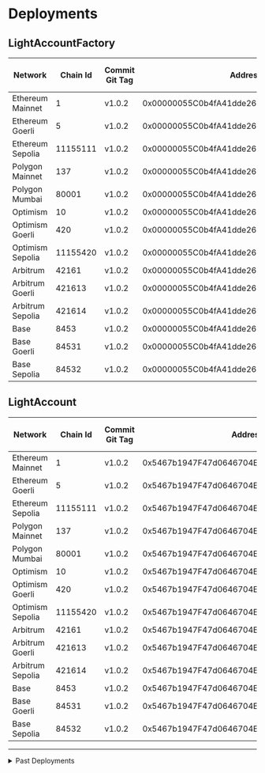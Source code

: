 # Deployments

## LightAccountFactory

| Network          | Chain Id | Commit Git Tag | Address                                    | Explorer Link                                                                                        | Salt                                                                 | Deploy Script Run                                                                |
| ---------------- | -------- | -------------- | ------------------------------------------ | ---------------------------------------------------------------------------------------------------- | -------------------------------------------------------------------- | -------------------------------------------------------------------------------- |
| Ethereum Mainnet | 1        | v1.0.2         | 0x00000055C0b4fA41dde26A74435ff03692292FBD | [explorer](https://etherscan.io/address/0x00000055C0b4fA41dde26A74435ff03692292FBD)                  | `0x4e59b44847b379578588920ca78fbf26c0b4956c3406f3bdc271500000c2f72f` | [run](./broadcast/Deploy_LightAccountFactory.s.sol/1/run-1699396674.json)        |
| Ethereum Goerli  | 5        | v1.0.2         | 0x00000055C0b4fA41dde26A74435ff03692292FBD | [explorer](https://goerli.etherscan.io/address/0x00000055C0b4fA41dde26A74435ff03692292FBD)           | `0x4e59b44847b379578588920ca78fbf26c0b4956c3406f3bdc271500000c2f72f` | [run](./broadcast/Deploy_LightAccountFactory.s.sol/5/run-1699396605.json)        |
| Ethereum Sepolia | 11155111 | v1.0.2         | 0x00000055C0b4fA41dde26A74435ff03692292FBD | [explorer](https://sepolia.etherscan.io/address/0x00000055C0b4fA41dde26A74435ff03692292FBD)          | `0x4e59b44847b379578588920ca78fbf26c0b4956c3406f3bdc271500000c2f72f` | [run](./broadcast/Deploy_LightAccountFactory.s.sol/11155111/run-1699396573.json) |
| Polygon Mainnet  | 137      | v1.0.2         | 0x00000055C0b4fA41dde26A74435ff03692292FBD | [explorer](https://polygonscan.com/address/0x00000055C0b4fA41dde26A74435ff03692292FBD)               | `0x4e59b44847b379578588920ca78fbf26c0b4956c3406f3bdc271500000c2f72f` | [run](./broadcast/Deploy_LightAccountFactory.s.sol/137/run-1699396531.json)      |
| Polygon Mumbai   | 80001    | v1.0.2         | 0x00000055C0b4fA41dde26A74435ff03692292FBD | [explorer](https://mumbai.polygonscan.com/address/0x00000055C0b4fA41dde26A74435ff03692292FBD)        | `0x4e59b44847b379578588920ca78fbf26c0b4956c3406f3bdc271500000c2f72f` | [run](./broadcast/Deploy_LightAccountFactory.s.sol/80001/run-1699396506.json)    |
| Optimism         | 10       | v1.0.2         | 0x00000055C0b4fA41dde26A74435ff03692292FBD | [explorer](https://optimistic.etherscan.io/address/0x00000055C0b4fA41dde26A74435ff03692292FBD)       | `0x4e59b44847b379578588920ca78fbf26c0b4956c3406f3bdc271500000c2f72f` | [run](./broadcast/Deploy_LightAccountFactory.s.sol/10/run-1699398298.json)       |
| Optimism Goerli  | 420      | v1.0.2         | 0x00000055C0b4fA41dde26A74435ff03692292FBD | [explorer](https://goerli-optimism.etherscan.io/address/0x00000055C0b4fA41dde26A74435ff03692292FBD)  | `0x4e59b44847b379578588920ca78fbf26c0b4956c3406f3bdc271500000c2f72f` | [run](./broadcast/Deploy_LightAccountFactory.s.sol/420/run-1699396434.json)      |
| Optimism Sepolia | 11155420 | v1.0.2         | 0x00000055C0b4fA41dde26A74435ff03692292FBD | [explorer](https://sepolia-optimism.etherscan.io/address/0x00000055C0b4fA41dde26A74435ff03692292FBD) | `0x4e59b44847b379578588920ca78fbf26c0b4956c3406f3bdc271500000c2f72f` | [run](./broadcast/Deploy_LightAccountFactory.s.sol/11155420/run-1700011145.json) |
| Arbitrum         | 42161    | v1.0.2         | 0x00000055C0b4fA41dde26A74435ff03692292FBD | [explorer](https://arbiscan.io/address/0x00000055C0b4fA41dde26A74435ff03692292FBD)                   | `0x4e59b44847b379578588920ca78fbf26c0b4956c3406f3bdc271500000c2f72f` | [run](./broadcast/Deploy_LightAccountFactory.s.sol/42161/run-1699398372.json)    |
| Arbitrum Goerli  | 421613   | v1.0.2         | 0x00000055C0b4fA41dde26A74435ff03692292FBD | [explorer](https://goerli.arbiscan.io/address/0x00000055C0b4fA41dde26A74435ff03692292FBD)            | `0x4e59b44847b379578588920ca78fbf26c0b4956c3406f3bdc271500000c2f72f` | [run](./broadcast/Deploy_LightAccountFactory.s.sol/421613/run-1699396097.json)   |
| Arbitrum Sepolia | 421614   | v1.0.2         | 0x00000055C0b4fA41dde26A74435ff03692292FBD | [explorer](https://sepolia.arbiscan.io/address/0x00000055C0b4fA41dde26A74435ff03692292FBD)           | `0x4e59b44847b379578588920ca78fbf26c0b4956c3406f3bdc271500000c2f72f` | [run](./broadcast/Deploy_LightAccountFactory.s.sol/421614/run-1699550880.json)   |
| Base             | 8453     | v1.0.2         | 0x00000055C0b4fA41dde26A74435ff03692292FBD | [explorer](https://basescan.org/address/0x00000055C0b4fA41dde26A74435ff03692292FBD)                  | `0x4e59b44847b379578588920ca78fbf26c0b4956c3406f3bdc271500000c2f72f` | [run](./broadcast/Deploy_LightAccountFactory.s.sol/8453/run-1699396019.json)     |
| Base Goerli      | 84531    | v1.0.2         | 0x00000055C0b4fA41dde26A74435ff03692292FBD | [explorer](https://goerli.basescan.org/address/0x00000055C0b4fA41dde26A74435ff03692292FBD)           | `0x4e59b44847b379578588920ca78fbf26c0b4956c3406f3bdc271500000c2f72f` | [run](./broadcast/Deploy_LightAccountFactory.s.sol/84531/run-1699395850.json)    |
| Base Sepolia     | 84532    | v1.0.2         | 0x00000055C0b4fA41dde26A74435ff03692292FBD | [explorer](https://base-sepolia.blockscout.com/address/0x00000055C0b4fA41dde26A74435ff03692292FBD)   | `0x4e59b44847b379578588920ca78fbf26c0b4956c3406f3bdc271500000c2f72f` | [run](./broadcast/Deploy_LightAccountFactory.s.sol/84532/run-1700012407.json)    |

## LightAccount

| Network          | Chain Id | Commit Git Tag | Address                                    | Explorer                                                                                             | Deploy Script Run                                                                |
| ---------------- | -------- | -------------- | ------------------------------------------ | ---------------------------------------------------------------------------------------------------- | -------------------------------------------------------------------------------- |
| Ethereum Mainnet | 1        | v1.0.2         | 0x5467b1947F47d0646704EB801E075e72aeAe8113 | [explorer](https://etherscan.io/address/0x5467b1947F47d0646704EB801E075e72aeAe8113)                  | [run](./broadcast/Deploy_LightAccountFactory.s.sol/1/run-1699396674.json)        |
| Ethereum Goerli  | 5        | v1.0.2         | 0x5467b1947F47d0646704EB801E075e72aeAe8113 | [explorer](https://goerli.etherscan.io/address/0x5467b1947F47d0646704EB801E075e72aeAe8113)           | [run](./broadcast/Deploy_LightAccountFactory.s.sol/5/run-1699396605.json)        |
| Ethereum Sepolia | 11155111 | v1.0.2         | 0x5467b1947F47d0646704EB801E075e72aeAe8113 | [explorer](https://sepolia.etherscan.io/address/0x5467b1947F47d0646704EB801E075e72aeAe8113)          | [run](./broadcast/Deploy_LightAccountFactory.s.sol/11155111/run-1699396573.json) |
| Polygon Mainnet  | 137      | v1.0.2         | 0x5467b1947F47d0646704EB801E075e72aeAe8113 | [explorer](https://polygonscan.com/address/0x5467b1947F47d0646704EB801E075e72aeAe8113)               | [run](./broadcast/Deploy_LightAccountFactory.s.sol/137/run-1699396531.json)      |
| Polygon Mumbai   | 80001    | v1.0.2         | 0x5467b1947F47d0646704EB801E075e72aeAe8113 | [explorer](https://mumbai.polygonscan.com/address/0x5467b1947F47d0646704EB801E075e72aeAe8113)        | [run](./broadcast/Deploy_LightAccountFactory.s.sol/80001/run-1699396506.json)    |
| Optimism         | 10       | v1.0.2         | 0x5467b1947F47d0646704EB801E075e72aeAe8113 | [explorer](https://optimistic.etherscan.io/address/0x5467b1947F47d0646704EB801E075e72aeAe8113)       | [run](./broadcast/Deploy_LightAccountFactory.s.sol/10/run-1699398298.json)       |
| Optimism Goerli  | 420      | v1.0.2         | 0x5467b1947F47d0646704EB801E075e72aeAe8113 | [explorer](https://goerli-optimism.etherscan.io/address/0x5467b1947F47d0646704EB801E075e72aeAe8113)  | [run](./broadcast/Deploy_LightAccountFactory.s.sol/420/run-1699396434.json)      |
| Optimism Sepolia | 11155420 | v1.0.2         | 0x5467b1947F47d0646704EB801E075e72aeAe8113 | [explorer](https://sepolia-optimism.etherscan.io/address/0x5467b1947F47d0646704EB801E075e72aeAe8113) | [run](./broadcast/Deploy_LightAccountFactory.s.sol/11155111/run-1700011145.json) |
| Arbitrum         | 42161    | v1.0.2         | 0x5467b1947F47d0646704EB801E075e72aeAe8113 | [explorer](https://arbiscan.io/address/0x5467b1947F47d0646704EB801E075e72aeAe8113)                   | [run](./broadcast/Deploy_LightAccountFactory.s.sol/42161/run-1699398372.json)    |
| Arbitrum Goerli  | 421613   | v1.0.2         | 0x5467b1947F47d0646704EB801E075e72aeAe8113 | [explorer](https://goerli.arbiscan.io/address/0x5467b1947F47d0646704EB801E075e72aeAe8113)            | [run](./broadcast/Deploy_LightAccountFactory.s.sol/421613/run-1699396097.json)   |
| Arbitrum Sepolia | 421614   | v1.0.2         | 0x5467b1947F47d0646704EB801E075e72aeAe8113 | [explorer](https://sepolia.arbiscan.io/address/0x5467b1947F47d0646704EB801E075e72aeAe8113)           | [run](./broadcast/Deploy_LightAccountFactory.s.sol/421614/run-1699550880.json)   |
| Base             | 8453     | v1.0.2         | 0x5467b1947F47d0646704EB801E075e72aeAe8113 | [explorer](https://basescan.org/address/0x5467b1947F47d0646704EB801E075e72aeAe8113)                  | [run](./broadcast/Deploy_LightAccountFactory.s.sol/8453/run-1699396019.json)     |
| Base Goerli      | 84531    | v1.0.2         | 0x5467b1947F47d0646704EB801E075e72aeAe8113 | [explorer](https://goerli.basescan.org/address/0x5467b1947F47d0646704EB801E075e72aeAe8113)           | [run](./broadcast/Deploy_LightAccountFactory.s.sol/84531/run-1699395850.json)    |
| Base Sepolia     | 84532    | v1.0.2         | 0x5467b1947F47d0646704EB801E075e72aeAe8113 | [explorer](https://base-sepolia.blockscout.com/address/0x00000055C0b4fA41dde26A74435ff03692292FBD)   | [run](./broadcast/Deploy_LightAccountFactory.s.sol/84531/run-1700012407.json)    |

---

<details>
<summary>Past Deployments</summary>

## LightAccountFactory

| Network          | Chain Id | Commit Git Tag | Address                                    | Explorer Link                                                                                       | Salt                         | Deploy Script Run                                                                |
| ---------------- | -------- | -------------- | ------------------------------------------ | --------------------------------------------------------------------------------------------------- | ---------------------------- | -------------------------------------------------------------------------------- |
| Ethereum Mainnet | 1        | v1.0.1         | 0x000000893A26168158fbeaDD9335Be5bC96592E2 | [explorer](https://etherscan.io/address/0x000000893A26168158fbeaDD9335Be5bC96592E2)                 | `0x7845d3459c316000001d6f83` | [run](./broadcast/Deploy_LightAccountFactory.s.sol/1/run-1696378528.json)        |
| Ethereum Goerli  | 5        | v1.0.1         | 0x000000893A26168158fbeaDD9335Be5bC96592E2 | [explorer](https://goerli.etherscan.io/address/0x000000893A26168158fbeaDD9335Be5bC96592E2)          | `0x7845d3459c316000001d6f83` | [run](./broadcast/Deploy_LightAccountFactory.s.sol/5/run-1696378288.json)        |
| Ethereum Sepolia | 11155111 | v1.0.1         | 0x000000893A26168158fbeaDD9335Be5bC96592E2 | [explorer](https://sepolia.etherscan.io/address/0x000000893A26168158fbeaDD9335Be5bC96592E2)         | `0x7845d3459c316000001d6f83` | [run](./broadcast/Deploy_LightAccountFactory.s.sol/11155111/run-1696377842.json) |
| Polygon Mainnet  | 137      | v1.0.1         | 0x000000893A26168158fbeaDD9335Be5bC96592E2 | [explorer](https://polygonscan.com/address/0x000000893A26168158fbeaDD9335Be5bC96592E2)              | `0x7845d3459c316000001d6f83` | [run](./broadcast/Deploy_LightAccountFactory.s.sol/137/run-1696379210.json)      |
| Polygon Mumbai   | 80001    | v1.0.1         | 0x000000893A26168158fbeaDD9335Be5bC96592E2 | [explorer](https://mumbai.polygonscan.com/address/0x000000893A26168158fbeaDD9335Be5bC96592E2)       | `0x7845d3459c316000001d6f83` | [run](./broadcast/Deploy_LightAccountFactory.s.sol/80001/run-1696378862.json)    |
| Optimism         | 10       | v1.0.1         | 0x000000893A26168158fbeaDD9335Be5bC96592E2 | [explorer](https://optimistic.etherscan.io/address/0x000000893A26168158fbeaDD9335Be5bC96592E2)      | `0x7845d3459c316000001d6f83` | [run](./broadcast/Deploy_LightAccountFactory.s.sol/10/run-1696379892.json)       |
| Optimism Goerli  | 420      | v1.0.1         | 0x000000893A26168158fbeaDD9335Be5bC96592E2 | [explorer](https://goerli-optimism.etherscan.io/address/0x000000893A26168158fbeaDD9335Be5bC96592E2) | `0x7845d3459c316000001d6f83` | [run](./broadcast/Deploy_LightAccountFactory.s.sol/420/run-1696379735.json)      |
| Arbitrum         | 42161    | v1.0.1         | 0x000000893A26168158fbeaDD9335Be5bC96592E2 | [explorer](https://arbiscan.io/address/0x000000893A26168158fbeaDD9335Be5bC96592E2)                  | `0x7845d3459c316000001d6f83` | [run](./broadcast/Deploy_LightAccountFactory.s.sol/42161/run-1696382079.json)    |
| Arbitrum Goerli  | 421613   | v1.0.1         | 0x000000893A26168158fbeaDD9335Be5bC96592E2 | [explorer](https://goerli.arbiscan.io/address/0x000000893A26168158fbeaDD9335Be5bC96592E2)           | `0x7845d3459c316000001d6f83` | [run](./broadcast/Deploy_LightAccountFactory.s.sol/421613/run-1696380977.json)   |
| Base             | 8453     | v1.0.1         | 0x000000893A26168158fbeaDD9335Be5bC96592E2 | [explorer](https://basescan.org/address/0x000000893A26168158fbeaDD9335Be5bC96592E2)                 | `0x7845d3459c316000001d6f83` | [run](./broadcast/Deploy_LightAccountFactory.s.sol/8453/run-1696380432.json)     |
| Base Goerli      | 84531    | v1.0.1         | 0x000000893A26168158fbeaDD9335Be5bC96592E2 | [explorer](https://goerli.basescan.org/address/0x000000893A26168158fbeaDD9335Be5bC96592E2)          | `0x7845d3459c316000001d6f83` | [run](./broadcast/Deploy_LightAccountFactory.s.sol/84531/run-1696380309.json)    |

## LightAccount

| Network          | Chain Id | Commit Git Tag | Address                                    | Explorer                                                                                            | Deploy Script Run                                                                |
| ---------------- | -------- | -------------- | ------------------------------------------ | --------------------------------------------------------------------------------------------------- | -------------------------------------------------------------------------------- |
| Ethereum Mainnet | 1        | v1.0.1         | 0xc1b2fc4197c9187853243e6e4eb5a4af8879a1c0 | [explorer](https://etherscan.io/address/0xc1b2fc4197c9187853243e6e4eb5a4af8879a1c0)                 | [run](./broadcast/Deploy_LightAccountFactory.s.sol/1/run-1696378528.json)        |
| Ethereum Goerli  | 5        | v1.0.1         | 0xc1b2fc4197c9187853243e6e4eb5a4af8879a1c0 | [explorer](https://goerli.etherscan.io/address/0xc1b2fc4197c9187853243e6e4eb5a4af8879a1c0)          | [run](./broadcast/Deploy_LightAccountFactory.s.sol/5/run-1696378288.json)        |
| Ethereum Sepolia | 11155111 | v1.0.1         | 0xc1b2fc4197c9187853243e6e4eb5a4af8879a1c0 | [explorer](https://sepolia.etherscan.io/address/0xc1b2fc4197c9187853243e6e4eb5a4af8879a1c0)         | [run](./broadcast/Deploy_LightAccountFactory.s.sol/11155111/run-1696377842.json) |
| Polygon Mainnet  | 137      | v1.0.1         | 0xc1b2fc4197c9187853243e6e4eb5a4af8879a1c0 | [explorer](https://polygonscan.com/address/0xc1b2fc4197c9187853243e6e4eb5a4af8879a1c0)              | [run](./broadcast/Deploy_LightAccountFactory.s.sol/137/run-1696379210.json)      |
| Polygon Mumbai   | 80001    | v1.0.1         | 0xc1b2fc4197c9187853243e6e4eb5a4af8879a1c0 | [explorer](https://mumbai.polygonscan.com/address/0xc1b2fc4197c9187853243e6e4eb5a4af8879a1c0)       | [run](./broadcast/Deploy_LightAccountFactory.s.sol/80001/run-1696378862.json)    |
| Optimism         | 10       | v1.0.1         | 0xc1b2fc4197c9187853243e6e4eb5a4af8879a1c0 | [explorer](https://optimistic.etherscan.io/address/0xc1b2fc4197c9187853243e6e4eb5a4af8879a1c0)      | [run](./broadcast/Deploy_LightAccountFactory.s.sol/10/run-1696379892.json)       |
| Optimism Goerli  | 420      | v1.0.1         | 0xc1b2fc4197c9187853243e6e4eb5a4af8879a1c0 | [explorer](https://goerli-optimism.etherscan.io/address/0xc1b2fc4197c9187853243e6e4eb5a4af8879a1c0) | [run](./broadcast/Deploy_LightAccountFactory.s.sol/420/run-1696379735.json)      |
| Arbitrum         | 42161    | v1.0.1         | 0xc1b2fc4197c9187853243e6e4eb5a4af8879a1c0 | [explorer](https://arbiscan.io/address/0xc1b2fc4197c9187853243e6e4eb5a4af8879a1c0)                  | [run](./broadcast/Deploy_LightAccountFactory.s.sol/42161/run-1696382079.json)    |
| Arbitrum Goerli  | 421613   | v1.0.1         | 0xc1b2fc4197c9187853243e6e4eb5a4af8879a1c0 | [explorer](https://goerli.arbiscan.io/address/0xc1b2fc4197c9187853243e6e4eb5a4af8879a1c0)           | [run](./broadcast/Deploy_LightAccountFactory.s.sol/421613/run-1696380977.json)   |
| Base             | 8453     | v1.0.1         | 0xc1b2fc4197c9187853243e6e4eb5a4af8879a1c0 | [explorer](https://basescan.org/address/0xc1b2fc4197c9187853243e6e4eb5a4af8879a1c0)                 | [run](./broadcast/Deploy_LightAccountFactory.s.sol/8453/run-1696380432.json)     |
| Base Goerli      | 84531    | v1.0.1         | 0xc1b2fc4197c9187853243e6e4eb5a4af8879a1c0 | [explorer](https://goerli.basescan.org/address/0xc1b2fc4197c9187853243e6e4eb5a4af8879a1c0)          | [run](./broadcast/Deploy_LightAccountFactory.s.sol/84531/run-1696380309.json)    |

</details>
